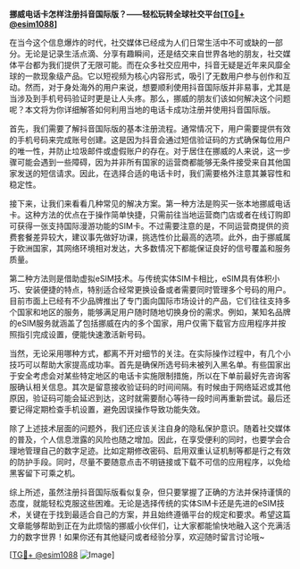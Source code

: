 **挪威电话卡怎样注册抖音国际版？——轻松玩转全球社交平台[[TG💪+ @esim1088](https://t.me/s/esim1088)]**

在当今这个信息爆炸的时代，社交媒体已经成为人们日常生活中不可或缺的一部分。无论是记录生活点滴、分享有趣瞬间，还是结交来自世界各地的朋友，社交媒体平台都为我们提供了无限可能。而在众多社交应用中，抖音无疑是近年来风靡全球的一款现象级产品。它以短视频为核心内容形式，吸引了无数用户参与创作和互动。然而，对于身处海外的用户来说，想要顺利使用抖音国际版并非易事，尤其是当涉及到手机号码验证时更是让人头疼。那么，挪威的朋友们该如何解决这个问题呢？本文将为你详细解答如何利用当地的电话卡成功注册并使用抖音国际版。

首先，我们需要了解抖音国际版的基本注册流程。通常情况下，用户需要提供有效的手机号码来完成账号创建。这是因为抖音会通过短信验证码的方式确保每位用户的唯一性，并防止垃圾邮件或虚假账户的存在。对于居住在挪威的人来说，这一步骤可能会遇到一些障碍，因为并非所有国家的运营商都能够无条件接受来自其他国家发送的短信请求。因此，在选择合适的电话卡时，我们需要格外注意其兼容性和稳定性。

接下来，让我们来看看几种常见的解决方案。第一种方法是购买一张本地挪威电话卡。这种方法的优点在于操作简单快捷，只需前往当地运营商门店或者在线订购即可获得一张支持国际漫游功能的SIM卡。不过需要注意的是，不同运营商提供的资费套餐差异较大，建议事先做好功课，挑选性价比最高的选项。此外，由于挪威属于欧洲国家，其网络环境相对发达，大多数情况下都能保证良好的信号覆盖和服务质量。

第二种方法则是借助虚拟eSIM技术。与传统实体SIM卡相比，eSIM具有体积小巧、安装便捷的特点，特别适合经常更换设备或者需要同时管理多个号码的用户。目前市面上已经有不少品牌推出了专门面向国际市场设计的产品，它们往往支持多个国家和地区的服务，能够满足用户随时随地切换身份的需求。例如，某知名品牌的eSIM服务就涵盖了包括挪威在内的多个国家，用户仅需下载官方应用程序并按照指引完成设置，便能快速激活新号码。

当然，无论采用哪种方式，都离不开对细节的关注。在实际操作过程中，有几个小技巧可以帮助大家提高成功率。首先是确保所选号码未被列入黑名单。有些国家出于安全考虑会对某些特定地区的电话卡实施限制措施，所以在下单前最好先咨询客服确认相关信息。其次是留意接收验证码的时间间隔。有时候由于网络延迟或其他原因，验证码可能会延迟到达，这时就需要耐心等待一段时间再重新尝试。最后还要记得定期检查手机设置，避免因误操作导致功能失效。

除了上述技术层面的问题外，我们还应该关注自身的隐私保护意识。随着社交媒体的普及，个人信息泄露的风险也随之增加。因此，在享受便利的同时，也要学会合理地管理自己的数字足迹。比如定期修改密码、启用双重认证机制等都是行之有效的防护手段。同时，尽量不要随意点击不明链接或下载不可信的应用程序，以免给黑客留下可乘之机。

综上所述，虽然注册抖音国际版看似复杂，但只要掌握了正确的方法并保持谨慎的态度，就能轻松克服这些困难。无论是选择传统的实体SIM卡还是先进的eSIM技术，关键在于找到最适合自己的方案，并且始终遵循平台的规定和要求。希望这篇文章能够帮助到正在为此烦恼的挪威小伙伴们，让大家都能愉快地融入这个充满活力的数字世界！如果你还有其他疑问或者经验分享，欢迎随时留言讨论哦~

[[TG💪+ @esim1088](https://t.me/s/esim1088) ![Image](https://i.postimg.cc/4NQfJmqS/Snipaste-2025-05-13-00-14-12.png)]